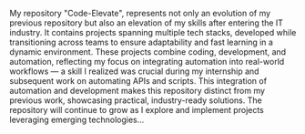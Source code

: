 My repository "Code-Elevate", represents not only an evolution of my previous repository but also an elevation of my skills after entering the IT industry. It contains projects spanning multiple tech stacks, developed while transitioning across teams to ensure adaptability and fast learning in a dynamic environment. These projects combine coding, development, and automation, reflecting my focus on integrating automation into real-world workflows — a skill I realized was crucial during my internship and subsequent work on automating APIs and scripts. This integration of automation and development makes this repository distinct from my previous work, showcasing practical, industry-ready solutions.
The repository will continue to grow as I explore and implement projects leveraging emerging technologies...
